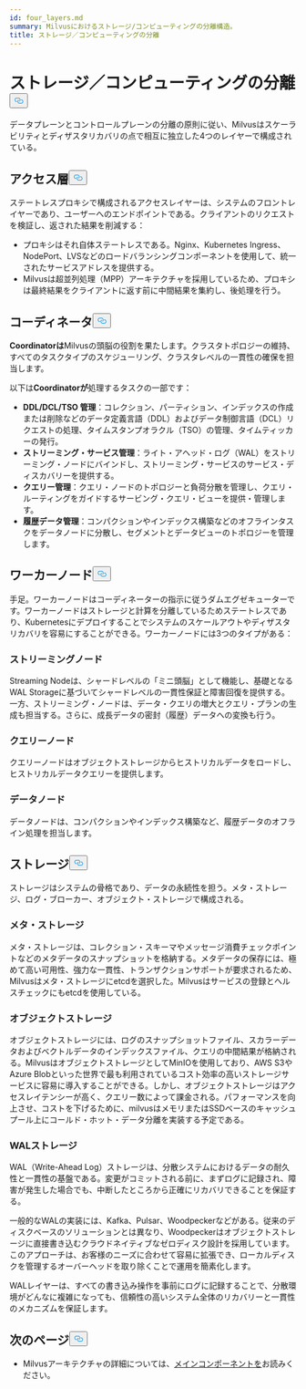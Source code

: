 ```yaml
---
id: four_layers.md
summary: Milvusにおけるストレージ/コンピューティングの分離構造。
title: ストレージ／コンピューティングの分離
---
```

<h1 id="StorageComputing-Disaggregation" class="common-anchor-header">ストレージ／コンピューティングの分離<button data-href="#StorageComputing-Disaggregation" class="anchor-icon" translate="no">
      <svg translate="no"
        aria-hidden="true"
        focusable="false"
        height="20"
        version="1.1"
        viewBox="0 0 16 16"
        width="16"
      >
        <path
          fill="#0092E4"
          fill-rule="evenodd"
          d="M4 9h1v1H4c-1.5 0-3-1.69-3-3.5S2.55 3 4 3h4c1.45 0 3 1.69 3 3.5 0 1.41-.91 2.72-2 3.25V8.59c.58-.45 1-1.27 1-2.09C10 5.22 8.98 4 8 4H4c-.98 0-2 1.22-2 2.5S3 9 4 9zm9-3h-1v1h1c1 0 2 1.22 2 2.5S13.98 12 13 12H9c-.98 0-2-1.22-2-2.5 0-.83.42-1.64 1-2.09V6.25c-1.09.53-2 1.84-2 3.25C6 11.31 7.55 13 9 13h4c1.45 0 3-1.69 3-3.5S14.5 6 13 6z"
        ></path>
      </svg>
    </button></h1><p>データプレーンとコントロールプレーンの分離の原則に従い、Milvusはスケーラビリティとディザスタリカバリの点で相互に独立した4つのレイヤーで構成されている。</p>
<h2 id="Access-layer" class="common-anchor-header">アクセス層<button data-href="#Access-layer" class="anchor-icon" translate="no">
      <svg translate="no"
        aria-hidden="true"
        focusable="false"
        height="20"
        version="1.1"
        viewBox="0 0 16 16"
        width="16"
      >
        <path
          fill="#0092E4"
          fill-rule="evenodd"
          d="M4 9h1v1H4c-1.5 0-3-1.69-3-3.5S2.55 3 4 3h4c1.45 0 3 1.69 3 3.5 0 1.41-.91 2.72-2 3.25V8.59c.58-.45 1-1.27 1-2.09C10 5.22 8.98 4 8 4H4c-.98 0-2 1.22-2 2.5S3 9 4 9zm9-3h-1v1h1c1 0 2 1.22 2 2.5S13.98 12 13 12H9c-.98 0-2-1.22-2-2.5 0-.83.42-1.64 1-2.09V6.25c-1.09.53-2 1.84-2 3.25C6 11.31 7.55 13 9 13h4c1.45 0 3-1.69 3-3.5S14.5 6 13 6z"
        ></path>
      </svg>
    </button></h2><p>ステートレスプロキシで構成されるアクセスレイヤーは、システムのフロントレイヤーであり、ユーザーへのエンドポイントである。クライアントのリクエストを検証し、返された結果を削減する：</p>
<ul>
<li>プロキシはそれ自体ステートレスである。Nginx、Kubernetes Ingress、NodePort、LVSなどのロードバランシングコンポーネントを使用して、統一されたサービスアドレスを提供する。</li>
<li>Milvusは超並列処理（MPP）アーキテクチャを採用しているため、プロキシは最終結果をクライアントに返す前に中間結果を集約し、後処理を行う。</li>
</ul>
<h2 id="Coordinator" class="common-anchor-header">コーディネータ<button data-href="#Coordinator" class="anchor-icon" translate="no">
      <svg translate="no"
        aria-hidden="true"
        focusable="false"
        height="20"
        version="1.1"
        viewBox="0 0 16 16"
        width="16"
      >
        <path
          fill="#0092E4"
          fill-rule="evenodd"
          d="M4 9h1v1H4c-1.5 0-3-1.69-3-3.5S2.55 3 4 3h4c1.45 0 3 1.69 3 3.5 0 1.41-.91 2.72-2 3.25V8.59c.58-.45 1-1.27 1-2.09C10 5.22 8.98 4 8 4H4c-.98 0-2 1.22-2 2.5S3 9 4 9zm9-3h-1v1h1c1 0 2 1.22 2 2.5S13.98 12 13 12H9c-.98 0-2-1.22-2-2.5 0-.83.42-1.64 1-2.09V6.25c-1.09.53-2 1.84-2 3.25C6 11.31 7.55 13 9 13h4c1.45 0 3-1.69 3-3.5S14.5 6 13 6z"
        ></path>
      </svg>
    </button></h2><p><strong>Coordinatorは</strong>Milvusの頭脳の役割を果たします。クラスタトポロジーの維持、すべてのタスクタイプのスケジューリング、クラスタレベルの一貫性の確保を担当します。</p>
<p>以下は<strong>Coordinatorが</strong>処理するタスクの一部です：</p>
<ul>
<li><strong>DDL/DCL/TSO 管理</strong>：コレクション、パーティション、インデックスの作成または削除などのデータ定義言語（DDL）およびデータ制御言語（DCL）リクエストの処理、タイムスタンプオラクル（TSO）の管理、タイムティッカーの発行。</li>
<li><strong>ストリーミング・サービス管理</strong>：ライト・アヘッド・ログ（WAL）をストリーミング・ノードにバインドし、ストリーミング・サービスのサービス・ディスカバリーを提供する。</li>
<li><strong>クエリー管理</strong>：クエリ・ノードのトポロジーと負荷分散を管理し、クエリ・ルーティングをガイドするサービング・クエリ・ビューを提供・管理します。</li>
<li><strong>履歴データ管理</strong>：コンパクションやインデックス構築などのオフラインタスクをデータノードに分散し、セグメントとデータビューのトポロジーを管理します。</li>
</ul>
<h2 id="Worker-nodes" class="common-anchor-header">ワーカーノード<button data-href="#Worker-nodes" class="anchor-icon" translate="no">
      <svg translate="no"
        aria-hidden="true"
        focusable="false"
        height="20"
        version="1.1"
        viewBox="0 0 16 16"
        width="16"
      >
        <path
          fill="#0092E4"
          fill-rule="evenodd"
          d="M4 9h1v1H4c-1.5 0-3-1.69-3-3.5S2.55 3 4 3h4c1.45 0 3 1.69 3 3.5 0 1.41-.91 2.72-2 3.25V8.59c.58-.45 1-1.27 1-2.09C10 5.22 8.98 4 8 4H4c-.98 0-2 1.22-2 2.5S3 9 4 9zm9-3h-1v1h1c1 0 2 1.22 2 2.5S13.98 12 13 12H9c-.98 0-2-1.22-2-2.5 0-.83.42-1.64 1-2.09V6.25c-1.09.53-2 1.84-2 3.25C6 11.31 7.55 13 9 13h4c1.45 0 3-1.69 3-3.5S14.5 6 13 6z"
        ></path>
      </svg>
    </button></h2><p>手足。ワーカーノードはコーディネーターの指示に従うダムエグゼキューターです。ワーカーノードはストレージと計算を分離しているためステートレスであり、Kubernetesにデプロイすることでシステムのスケールアウトやディザスタリカバリを容易にすることができる。ワーカーノードには3つのタイプがある：</p>
<h3 id="Streaming-node" class="common-anchor-header">ストリーミングノード</h3><p>Streaming Nodeは、シャードレベルの「ミニ頭脳」として機能し、基礎となるWAL Storageに基づいてシャードレベルの一貫性保証と障害回復を提供する。一方、ストリーミング・ノードは、データ・クエリの増大とクエリ・プランの生成も担当する。さらに、成長データの密封（履歴）データへの変換も行う。</p>
<h3 id="Query-node" class="common-anchor-header">クエリーノード</h3><p>クエリーノードはオブジェクトストレージからヒストリカルデータをロードし、ヒストリカルデータクエリーを提供します。</p>
<h3 id="Data-node" class="common-anchor-header">データノード</h3><p>データノードは、コンパクションやインデックス構築など、履歴データのオフライン処理を担当します。</p>
<h2 id="Storage" class="common-anchor-header">ストレージ<button data-href="#Storage" class="anchor-icon" translate="no">
      <svg translate="no"
        aria-hidden="true"
        focusable="false"
        height="20"
        version="1.1"
        viewBox="0 0 16 16"
        width="16"
      >
        <path
          fill="#0092E4"
          fill-rule="evenodd"
          d="M4 9h1v1H4c-1.5 0-3-1.69-3-3.5S2.55 3 4 3h4c1.45 0 3 1.69 3 3.5 0 1.41-.91 2.72-2 3.25V8.59c.58-.45 1-1.27 1-2.09C10 5.22 8.98 4 8 4H4c-.98 0-2 1.22-2 2.5S3 9 4 9zm9-3h-1v1h1c1 0 2 1.22 2 2.5S13.98 12 13 12H9c-.98 0-2-1.22-2-2.5 0-.83.42-1.64 1-2.09V6.25c-1.09.53-2 1.84-2 3.25C6 11.31 7.55 13 9 13h4c1.45 0 3-1.69 3-3.5S14.5 6 13 6z"
        ></path>
      </svg>
    </button></h2><p>ストレージはシステムの骨格であり、データの永続性を担う。メタ・ストレージ、ログ・ブローカー、オブジェクト・ストレージで構成される。</p>
<h3 id="Meta-storage" class="common-anchor-header">メタ・ストレージ</h3><p>メタ・ストレージは、コレクション・スキーマやメッセージ消費チェックポイントなどのメタデータのスナップショットを格納する。メタデータの保存には、極めて高い可用性、強力な一貫性、トランザクションサポートが要求されるため、Milvusはメタ・ストレージにetcdを選択した。Milvusはサービスの登録とヘルスチェックにもetcdを使用している。</p>
<h3 id="Object-storage" class="common-anchor-header">オブジェクトストレージ</h3><p>オブジェクトストレージには、ログのスナップショットファイル、スカラーデータおよびベクトルデータのインデックスファイル、クエリの中間結果が格納される。MilvusはオブジェクトストレージとしてMinIOを使用しており、AWS S3やAzure Blobといった世界で最も利用されているコスト効率の高いストレージサービスに容易に導入することができる。しかし、オブジェクトストレージはアクセスレイテンシーが高く、クエリー数によって課金される。パフォーマンスを向上させ、コストを下げるために、milvusはメモリまたはSSDベースのキャッシュプール上にコールド・ホット・データ分離を実装する予定である。</p>
<h3 id="WAL-storage" class="common-anchor-header">WALストレージ</h3><p>WAL（Write-Ahead Log）ストレージは、分散システムにおけるデータの耐久性と一貫性の基盤である。変更がコミットされる前に、まずログに記録され、障害が発生した場合でも、中断したところから正確にリカバリできることを保証する。</p>
<p>一般的なWALの実装には、Kafka、Pulsar、Woodpeckerなどがある。従来のディスクベースのソリューションとは異なり、Woodpeckerはオブジェクトストレージに直接書き込むクラウドネイティブなゼロディスク設計を採用しています。このアプローチは、お客様のニーズに合わせて容易に拡張でき、ローカルディスクを管理するオーバーヘッドを取り除くことで運用を簡素化します。</p>
<p>WALレイヤーは、すべての書き込み操作を事前にログに記録することで、分散環境がどんなに複雑になっても、信頼性の高いシステム全体のリカバリーと一貫性のメカニズムを保証します。</p>
<h2 id="Whats-next" class="common-anchor-header">次のページ<button data-href="#Whats-next" class="anchor-icon" translate="no">
      <svg translate="no"
        aria-hidden="true"
        focusable="false"
        height="20"
        version="1.1"
        viewBox="0 0 16 16"
        width="16"
      >
        <path
          fill="#0092E4"
          fill-rule="evenodd"
          d="M4 9h1v1H4c-1.5 0-3-1.69-3-3.5S2.55 3 4 3h4c1.45 0 3 1.69 3 3.5 0 1.41-.91 2.72-2 3.25V8.59c.58-.45 1-1.27 1-2.09C10 5.22 8.98 4 8 4H4c-.98 0-2 1.22-2 2.5S3 9 4 9zm9-3h-1v1h1c1 0 2 1.22 2 2.5S13.98 12 13 12H9c-.98 0-2-1.22-2-2.5 0-.83.42-1.64 1-2.09V6.25c-1.09.53-2 1.84-2 3.25C6 11.31 7.55 13 9 13h4c1.45 0 3-1.69 3-3.5S14.5 6 13 6z"
        ></path>
      </svg>
    </button></h2><ul>
<li>Milvusアーキテクチャの詳細については、<a href="/docs/ja/v2.6.x/main_components.md">メインコンポーネントを</a>お読みください。</li>
</ul>

